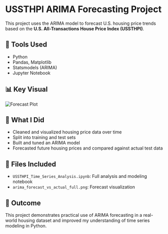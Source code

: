 # USSTHPI ARIMA Forecasting Project

This project uses the ARIMA model to forecast U.S. housing price trends based on the **U.S. All-Transactions House Price Index (USSTHPI)**.

## 🔧 Tools Used
- Python
- Pandas, Matplotlib
- Statsmodels (ARIMA)
- Jupyter Notebook

## 📊 Key Visual
![Forecast Plot](arima_forecast_vs_actual_full.png)

## 🧠 What I Did
- Cleaned and visualized housing price data over time
- Split into training and test sets
- Built and tuned an ARIMA model
- Forecasted future housing prices and compared against actual test data

## 📁 Files Included
- `USSTHPI_Time_Series_Analysis.ipynb`: Full analysis and modeling notebook
- `arima_forecast_vs_actual_full.png`: Forecast visualization

## 📌 Outcome
This project demonstrates practical use of ARIMA forecasting in a real-world housing dataset and improved my understanding of time series modeling in Python.

